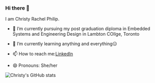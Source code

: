 ### Hi there 👋

I am Christy Rachel Philip. 
- 🔭 I’m currently pursuing my post graduation diploma in Embedded Systems and Engineering Design in Lambton COllge, Toronto
- 🌱 I’m currently learning anything and everything😑

- 📫 How to reach me:[LinkedIn](https://www.linkedin.com/in/christy-rachel-philip-479587160/)

- 😄 Pronouns: She/her


![Christy's GitHub stats](https://github-readme-stats.vercel.app/api?username=ChristyRachel&show_icons=true)
